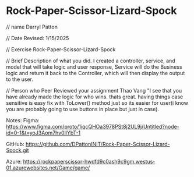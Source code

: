 # Rock-Paper-Scissor-Lizard-Spock
// name 
Darryl Patton

 // Date Revised:
 1/15/2025

 // Exercise 
Rock-Paper-Scissor-Lizard-Spock

 // Brief Description of what you did. 
I created a controller, service, and model that will take logic and user response, Service will do the Business logic and return it back to the Controller, which will then display the output to the user.

// Person who Peer Reviewed your assignment
Thao Vang
"I see that you have already made the logic for who wins. thats great. having things case sensitive is easy fix with ToLower() method just so its easier for user(i know you are probably going to use buttons in place but just in case).


Notes:
Figma:
https://www.figma.com/proto/1iqcQHOa3978PSt8j2UL9j/Untitled?node-id=0-1&t=yoJ3Aom7hv0llYbT-1

GitHub:
https://github.com/DPattonINIT/Rock-Paper-Scissor-Lizard-Spock.git

Azure:
https://rockpaperscissor-hwdfd9c0ash9c9gm.westus-01.azurewebsites.net/Game/game/